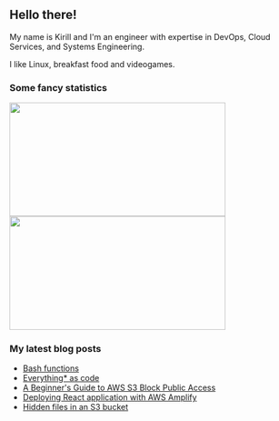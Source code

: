 ## Hello there!

My name is Kirill and I'm an engineer with expertise in DevOps, Cloud Services, and Systems Engineering.

I like Linux, breakfast food and videogames.

### Some fancy statistics

<div aling="center">
  <img height=200 width=380 src="https://github-readme-stats.vercel.app/api?username=hatedabamboo&show_icons=true&hide_border=true" /> 
  <img height=200 width=380 src="https://github-readme-stats.vercel.app/api/top-langs?username=hatedabamboo&layout=compact&langs_count=8&hide_border=true" />
</div>

### My latest blog posts

<!-- BLOG-POST-LIST:START -->
- [Bash functions](https://notes.hatedabamboo.me/bash-functions/)
- [Everything* as code](https://notes.hatedabamboo.me/almost-everything-as-code/)
- [A Beginner&#39;s Guide to AWS S3 Block Public Access](https://notes.hatedabamboo.me/s3-block-public-access/)
- [Deploying React application with AWS Amplify](https://notes.hatedabamboo.me/deploying-react-app-with-aws-amplify/)
- [Hidden files in an S3 bucket](https://notes.hatedabamboo.me/hidden-files-in-s3-bucket/)
<!-- BLOG-POST-LIST:END -->
